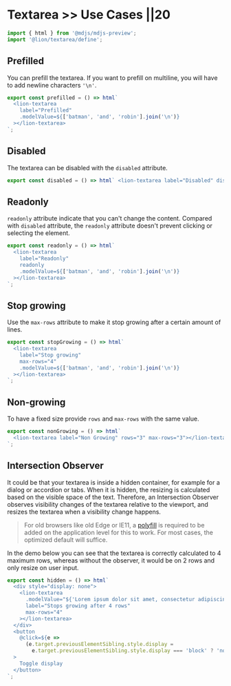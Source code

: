 # Textarea >> Use Cases ||20

```js script
import { html } from '@mdjs/mdjs-preview';
import '@lion/textarea/define';
```

## Prefilled

You can prefill the textarea. If you want to prefill on multiline, you will have to add newline characters `'\n'`.

```js preview-story
export const prefilled = () => html`
  <lion-textarea
    label="Prefilled"
    .modelValue=${['batman', 'and', 'robin'].join('\n')}
  ></lion-textarea>
`;
```

## Disabled

The textarea can be disabled with the `disabled` attribute.

```js preview-story
export const disabled = () => html` <lion-textarea label="Disabled" disabled></lion-textarea> `;
```

## Readonly

`readonly` attribute indicate that you can't change the content. Compared with `disabled` attribute, the `readonly` attribute doesn't prevent clicking or selecting the element.

```js preview-story
export const readonly = () => html`
  <lion-textarea
    label="Readonly"
    readonly
    .modelValue=${['batman', 'and', 'robin'].join('\n')}
  ></lion-textarea>
`;
```

## Stop growing

Use the `max-rows` attribute to make it stop growing after a certain amount of lines.

```js preview-story
export const stopGrowing = () => html`
  <lion-textarea
    label="Stop growing"
    max-rows="4"
    .modelValue=${['batman', 'and', 'robin'].join('\n')}
  ></lion-textarea>
`;
```

## Non-growing

To have a fixed size provide `rows` and `max-rows` with the same value.

```js preview-story
export const nonGrowing = () => html`
  <lion-textarea label="Non Growing" rows="3" max-rows="3"></lion-textarea>
`;
```

## Intersection Observer

It could be that your textarea is inside a hidden container, for example for a dialog or accordion or tabs.
When it is hidden, the resizing is calculated based on the visible space of the text.
Therefore, an Intersection Observer observes visibility changes of the textarea relative to the viewport, and resizes the textarea when a visibility change happens.

> For old browsers like old Edge or IE11, a [polyfill](https://github.com/w3c/IntersectionObserver/tree/master/polyfill) is required to be added on the application level for this to work.
> For most cases, the optimized default will suffice.

In the demo below you can see that the textarea is correctly calculated to 4 maximum rows, whereas without the observer, it would be on 2 rows and only resize on user input.

```js preview-story
export const hidden = () => html`
  <div style="display: none">
    <lion-textarea
      .modelValue="${'Lorem ipsum dolor sit amet, consectetur adipiscing elit, sed do eiusmod tempor incididunt ut labore et dolore magna aliqua. Ut enim ad minim veniam, quis nostrud exercitation ullamco laboris nisi ut aliquip ex ea commodo consequat. Duis aute irure dolor in reprehenderit in voluptate velit esse cillum dolore eu fugiat nulla pariatur. Excepteur sint occaecat cupidatat non proident, sunt in culpa qui officia deserunt mollit anim id est laborum.'}"
      label="Stops growing after 4 rows"
      max-rows="4"
    ></lion-textarea>
  </div>
  <button
    @click=${e =>
      (e.target.previousElementSibling.style.display =
        e.target.previousElementSibling.style.display === 'block' ? 'none' : 'block')}
  >
    Toggle display
  </button>
`;
```
